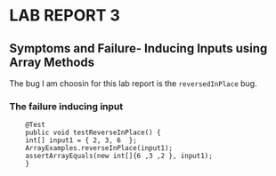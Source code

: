 # LAB REPORT 3 #

## Symptoms and Failure- Inducing Inputs using Array Methods ##

The bug I am choosin for this lab report is the `reversedInPlace` bug.

### The failure inducing input

``` public class ArrayTests {
	@Test 
	public void testReverseInPlace() {
    int[] input1 = { 2, 3, 6  };
    ArrayExamples.reverseInPlace(input1);
    assertArrayEquals(new int[]{6 ,3 ,2 }, input1);
	}
```
